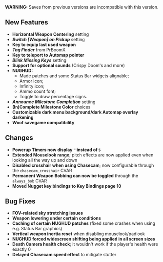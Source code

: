 **WARNING:** Saves from previous versions are incompatible with this version.

## New Features

- **Horizontal Weapon Centering** setting
- **_Switch [Weapon] on Pickup_** setting
- **Key to equip last used weapon**
- **_Tag Finder_** from PrBoomX
- **Key to teleport to Automap pointer**
- **_Blink Missing Keys_** setting
- **Support for optional sounds** (Crispy Doom's and more)
- **NUGHUD:**
  - Made patches and some Status Bar widgets alignable;
  - Armor icon;
  - Infinity icon;
  - Ammo count font;
  - Toggle to draw percentage signs.
- **_Announce Milestone Completion_** setting
- **(In)Complete Milestone Color** choices
- **Customizable dark menu background/dark Automap overlay darkening**
- **Woof savegame compatibility**

## Changes

- **Powerup Timers now display `"` instead of `S`**
- **Extended Mouselook range**; pitch effects are now applied even when looking all the way up and down
- **Disabled crosshair when using Chasecam**; now configurable through the `chasecam_crosshair` CVAR
- **Permanent Weapon Bobbing can now be toggled** through the `always_bob` CVAR
- **Moved Nugget key bindings to Key Bindings page 10**

## Bug Fixes

- **FOV-related sky stretching issues**
- **Weapon lowering under certain conditions**
- **Caching of certain NUGHUD patches** (fixed some crashes when using e.g. Status Bar graphics)
- **Vertical weapon inertia reset** when disabling mouselook/padlook
- **NUGHUD forced widescreen shifting being applied in all screen sizes**
- **Death Camera health check**; it wouldn't work if the player's health were exactly 0
- **Delayed Chasecam speed effect** to mitigate stutter
